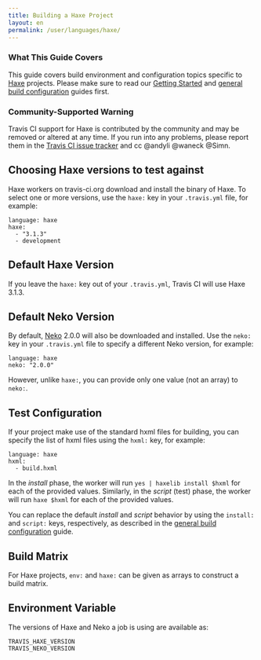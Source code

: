 ```yaml
---
title: Building a Haxe Project
layout: en
permalink: /user/languages/haxe/
---
```


### What This Guide Covers

This guide covers build environment and configuration topics specific to
[Haxe](http://haxe.org/) projects. Please make sure to read our
[Getting Started](/user/getting-started/) and
[general build configuration](/user/build-configuration/) guides first.

### Community-Supported Warning

Travis CI support for Haxe is contributed by the community and may be removed
or altered at any time. If you run into any problems, please report them in the
[Travis CI issue tracker](https://github.com/travis-ci/travis-ci/issues/new?labels=haxe)
and cc @andyli @waneck @Simn.

## Choosing Haxe versions to test against

Haxe workers on travis-ci.org download and install the binary of Haxe.
To select one or more versions, use the `haxe:`
key in your `.travis.yml` file, for example:

    language: haxe
    haxe:
      - "3.1.3"
      - development

## Default Haxe Version

If you leave the `haxe:` key out of your `.travis.yml`, Travis CI will use
Haxe 3.1.3.

## Default Neko Version

By default, [Neko](http://nekovm.org/) 2.0.0 will also be downloaded and installed.
Use the `neko:` key in your `.travis.yml` file to specify a different Neko version,
for example:

    language: haxe
    neko: "2.0.0"

However, unlike `haxe:`, you can provide only one value (not an array) to `neko:`.

## Test Configuration

If your project make use of the standard hxml files for building, you can specify
the list of hxml files using the `hxml:` key, for example:

    language: haxe
    hxml:
      - build.hxml

In the *install* phase, the worker will run `yes | haxelib install $hxml` for
each of the provided values. Similarly, in the *script* (test) phase, 
the worker will run `haxe $hxml` for each of the provided values.

You can replace the default *install* and *script* behavior by using the
`install:` and `script:` keys, respectively, as described
in the [general build configuration](/user/build-configuration/) guide.

## Build Matrix

For Haxe projects, `env:` and `haxe:` can be given as arrays
to construct a build matrix.

## Environment Variable

The versions of Haxe and Neko a job is using are available as:

    TRAVIS_HAXE_VERSION
    TRAVIS_NEKO_VERSION
